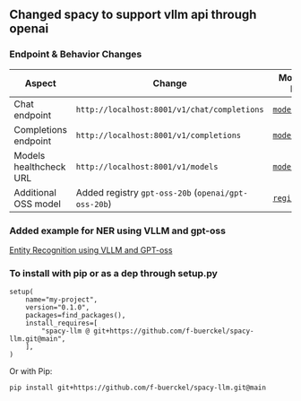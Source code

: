 ## Changed spacy to support vllm api through openai

### Endpoint & Behavior Changes

| Aspect | Change | Modified File |
|--------|-----------|---------------|
| Chat endpoint | `http://localhost:8001/v1/chat/completions` | [`model.py`](spacy_llm/models/rest/openai/model.py) |
| Completions endpoint | `http://localhost:8001/v1/completions` | [`model.py`](spacy_llm/models/rest/openai/model.py) |
| Models healthcheck URL | `http://localhost:8001/v1/models` | [`model.py`](spacy_llm/models/rest/openai/model.py) |
| Additional OSS model | Added registry `gpt-oss-20b` (`openai/gpt-oss-20b`) | [`registry.py`](spacy_llm/models/rest/openai/registry.py) |

### Added example for NER using VLLM and gpt-oss
[Entity Recognition using VLLM and GPT-oss](usage_examples/ner_v3_vllm_gpt-oss/)

### To install with pip or as a dep through setup.py

```
setup(
    name="my-project",
    version="0.1.0",
    packages=find_packages(),
    install_requires=[
        "spacy-llm @ git+https://github.com/f-buerckel/spacy-llm.git@main",
    ],
)
```

Or with Pip:

```
pip install git+https://github.com/f-buerckel/spacy-llm.git@main
```